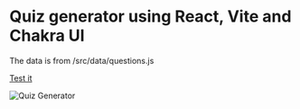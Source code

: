 # Quiz generator using React, Vite and Chakra UI

The data is from /src/data/questions.js

[Test it](https://mrvandaime.github.io/quiz-gen/)

![Quiz Generator](https://i.imgur.com/QCDqfbT.jpeg)
